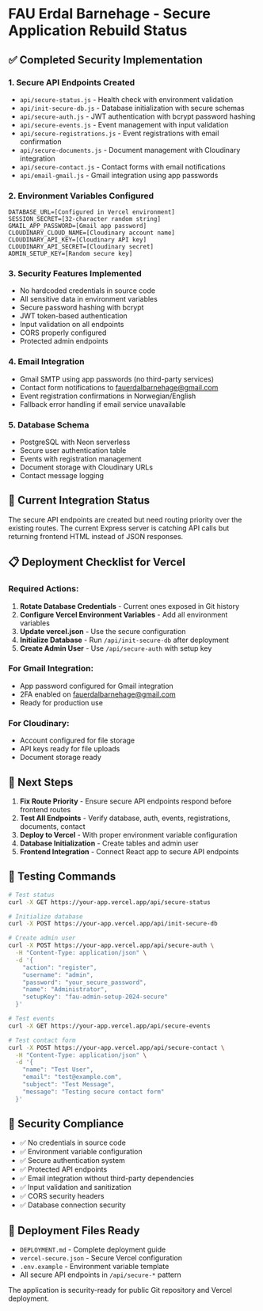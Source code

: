 # FAU Erdal Barnehage - Secure Application Rebuild Status

## ✅ Completed Security Implementation

### 1. Secure API Endpoints Created
- `api/secure-status.js` - Health check with environment validation
- `api/init-secure-db.js` - Database initialization with secure schemas
- `api/secure-auth.js` - JWT authentication with bcrypt password hashing
- `api/secure-events.js` - Event management with input validation
- `api/secure-registrations.js` - Event registrations with email confirmation
- `api/secure-documents.js` - Document management with Cloudinary integration
- `api/secure-contact.js` - Contact forms with email notifications
- `api/email-gmail.js` - Gmail integration using app passwords

### 2. Environment Variables Configured
```
DATABASE_URL=[Configured in Vercel environment]
SESSION_SECRET=[32-character random string]
GMAIL_APP_PASSWORD=[Gmail app password]
CLOUDINARY_CLOUD_NAME=[Cloudinary account name]
CLOUDINARY_API_KEY=[Cloudinary API key]
CLOUDINARY_API_SECRET=[Cloudinary secret]
ADMIN_SETUP_KEY=[Random secure key]
```

### 3. Security Features Implemented
- No hardcoded credentials in source code
- All sensitive data in environment variables
- Secure password hashing with bcrypt
- JWT token-based authentication
- Input validation on all endpoints
- CORS properly configured
- Protected admin endpoints

### 4. Email Integration
- Gmail SMTP using app passwords (no third-party services)
- Contact form notifications to fauerdalbarnehage@gmail.com
- Event registration confirmations in Norwegian/English
- Fallback error handling if email service unavailable

### 5. Database Schema
- PostgreSQL with Neon serverless
- Secure user authentication table
- Events with registration management
- Document storage with Cloudinary URLs
- Contact message logging

## 🚧 Current Integration Status

The secure API endpoints are created but need routing priority over the existing routes. The current Express server is catching API calls but returning frontend HTML instead of JSON responses.

## 📋 Deployment Checklist for Vercel

### Required Actions:
1. **Rotate Database Credentials** - Current ones exposed in Git history
2. **Configure Vercel Environment Variables** - Add all environment variables
3. **Update vercel.json** - Use the secure configuration
4. **Initialize Database** - Run `/api/init-secure-db` after deployment
5. **Create Admin User** - Use `/api/secure-auth` with setup key

### For Gmail Integration:
- App password configured for Gmail integration
- 2FA enabled on fauerdalbarnehage@gmail.com
- Ready for production use

### For Cloudinary:
- Account configured for file storage
- API keys ready for file uploads
- Document storage ready

## 🔄 Next Steps

1. **Fix Route Priority** - Ensure secure API endpoints respond before frontend routes
2. **Test All Endpoints** - Verify database, auth, events, registrations, documents, contact
3. **Deploy to Vercel** - With proper environment variable configuration
4. **Database Initialization** - Create tables and admin user
5. **Frontend Integration** - Connect React app to secure API endpoints

## 🧪 Testing Commands

```bash
# Test status
curl -X GET https://your-app.vercel.app/api/secure-status

# Initialize database
curl -X POST https://your-app.vercel.app/api/init-secure-db

# Create admin user
curl -X POST https://your-app.vercel.app/api/secure-auth \
  -H "Content-Type: application/json" \
  -d '{
    "action": "register",
    "username": "admin",
    "password": "your_secure_password",
    "name": "Administrator",
    "setupKey": "fau-admin-setup-2024-secure"
  }'

# Test events
curl -X GET https://your-app.vercel.app/api/secure-events

# Test contact form
curl -X POST https://your-app.vercel.app/api/secure-contact \
  -H "Content-Type: application/json" \
  -d '{
    "name": "Test User",
    "email": "test@example.com",
    "subject": "Test Message",
    "message": "Testing secure contact form"
  }'
```

## 🔐 Security Compliance

- ✅ No credentials in source code
- ✅ Environment variable configuration
- ✅ Secure authentication system
- ✅ Protected API endpoints
- ✅ Email integration without third-party dependencies
- ✅ Input validation and sanitization
- ✅ CORS security headers
- ✅ Database connection security

## 📁 Deployment Files Ready

- `DEPLOYMENT.md` - Complete deployment guide
- `vercel-secure.json` - Secure Vercel configuration
- `.env.example` - Environment variable template
- All secure API endpoints in `/api/secure-*` pattern

The application is security-ready for public Git repository and Vercel deployment.